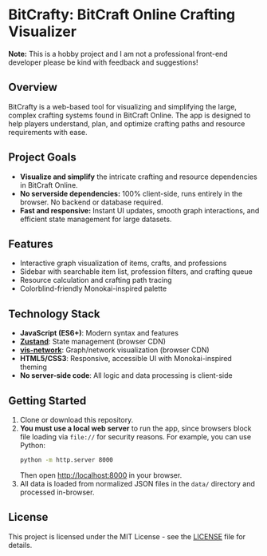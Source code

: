# BitCrafty: BitCraft Online Crafting Visualizer

**Note:** This is a hobby project and I am not a professional front-end developer please be kind with feedback and suggestions!

## Overview
BitCrafty is a web-based tool for visualizing and simplifying the large, complex crafting systems found in BitCraft Online. The app is designed to help players understand, plan, and optimize crafting paths and resource requirements with ease.

## Project Goals
- **Visualize and simplify** the intricate crafting and resource dependencies in BitCraft Online.
- **No serverside dependencies:** 100% client-side, runs entirely in the browser. No backend or database required.
- **Fast and responsive:** Instant UI updates, smooth graph interactions, and efficient state management for large datasets.

## Features
- Interactive graph visualization of items, crafts, and professions
- Sidebar with searchable item list, profession filters, and crafting queue
- Resource calculation and crafting path tracing
- Colorblind-friendly Monokai-inspired palette

## Technology Stack
- **JavaScript (ES6+)**: Modern syntax and features
- **[Zustand](https://github.com/pmndrs/zustand)**: State management (browser CDN)
- **[vis-network](https://github.com/visjs/vis-network)**: Graph/network visualization (browser CDN)
- **HTML5/CSS3**: Responsive, accessible UI with Monokai-inspired theming
- **No server-side code**: All logic and data processing is client-side

## Getting Started
1. Clone or download this repository.
2. **You must use a local web server** to run the app, since browsers block file loading via `file://` for security reasons. For example, you can use Python:
   ```sh
   python -m http.server 8000
   ```
   Then open [http://localhost:8000](http://localhost:8000) in your browser.
3. All data is loaded from normalized JSON files in the `data/` directory and processed in-browser.

## License
This project is licensed under the MIT License - see the [LICENSE](LICENSE) file for details.
